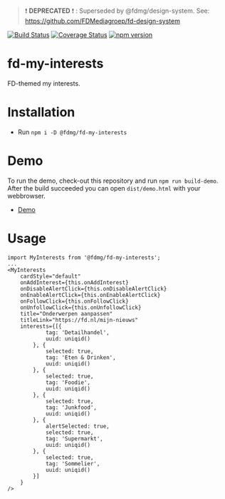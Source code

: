 > :exclamation: **DEPRECATED** :exclamation: : Superseded by @fdmg/design-system. See: https://github.com/FDMediagroep/fd-design-system

[![Build Status](https://travis-ci.org/FDMediagroep/fd-ts-react-my-interests.svg?branch=master)](https://travis-ci.org/FDMediagroep/fd-ts-react-my-interests)
[![Coverage Status](https://coveralls.io/repos/github/FDMediagroep/fd-ts-react-my-interests/badge.svg?branch=master)](https://coveralls.io/github/FDMediagroep/fd-ts-react-my-interests?branch=master)
[![npm version](https://badge.fury.io/js/%40fdmg%2Ffd-my-interests.svg)](https://badge.fury.io/js/%40fdmg%2Ffd-my-interests)


# fd-my-interests
FD-themed my interests.

# Installation
* Run `npm i -D @fdmg/fd-my-interests`

# Demo
To run the demo, check-out this repository and run `npm run build-demo`.
After the build succeeded you can open `dist/demo.html` with your webbrowser.
* [Demo](http://static.fd.nl/react/my-interests/demo.html)

# Usage
```
import MyInterests from '@fdmg/fd-my-interests';
...
<MyInterests
    cardStyle="default"
    onAddInterest={this.onAddInterest}
    onDisableAlertClick={this.onDisableAlertClick}
    onEnableAlertClick={this.onEnableAlertClick}
    onFollowClick={this.onFollowClick}
    onUnfollowClick={this.onUnfollowClick}
    title="Onderwerpen aanpassen"
    titleLink="https://fd.nl/mijn-nieuws"
    interests={[{
            tag: 'Detailhandel',
            uuid: uniqid()
        }, {
            selected: true,
            tag: 'Eten & Drinken',
            uuid: uniqid()
        }, {
            selected: true,
            tag: 'Foodie',
            uuid: uniqid()
        }, {
            selected: true,
            tag: 'Junkfood',
            uuid: uniqid()
        }, {
            alertSelected: true,
            selected: true,
            tag: 'Supermarkt',
            uuid: uniqid()
        }, {
            selected: true,
            tag: 'Sommelier',
            uuid: uniqid()
        }]
    }
/>
```
